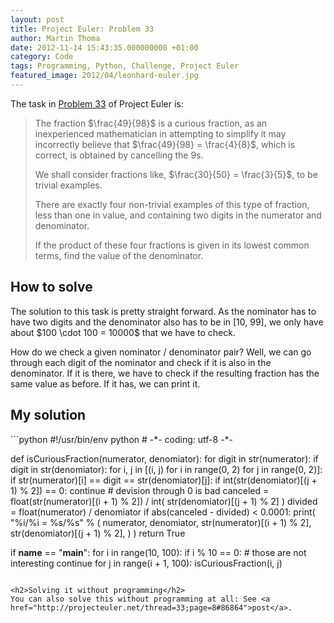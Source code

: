 ```yaml
---
layout: post
title: Project Euler: Problem 33
author: Martin Thoma
date: 2012-11-14 15:43:35.000000000 +01:00
category: Code
tags: Programming, Python, Challenge, Project Euler
featured_image: 2012/04/leonhard-euler.jpg
---
```

The task in <a href="http://projecteuler.net/problem=33">Problem 33</a> of Project Euler is:

<blockquote>The fraction $\frac{49}{98}$ is a curious fraction, as an inexperienced mathematician in attempting to simplify it may incorrectly believe that $\frac{49}{98} = \frac{4}{8}$, which is correct, is obtained by cancelling the 9s.

We shall consider fractions like, $\frac{30}{50} = \frac{3}{5}$, to be trivial examples.

There are exactly four non-trivial examples of this type of fraction, less than one in value, and containing two digits in the numerator and denominator.

If the product of these four fractions is given in its lowest common terms, find the value of the denominator.</blockquote>

<h2>How to solve</h2>
The solution to this task is pretty straight forward. As the nominator has to have two digits and the denominator also has to be in [10, 99], we only have about $100 \cdot 100 = 10000$ that we have to check.

How do we check a given nominator / denominator pair? Well, we can go through each digit of the nominator and check if it is also in the denominator. If it is there, we have to check if the resulting fraction has the same value as before. If it has, we can print it.

<h2>My solution</h2>
```python
#!/usr/bin/env python
# -*- coding: utf-8 -*-


def isCuriousFraction(numerator, denomiator):
    for digit in str(numerator):
        if digit in str(denomiator):
            for i, j in [(i, j) for i in range(0, 2) for j in range(0, 2)]:
                if str(numerator)[i] == digit == str(denomiator)[j]:
                    if int(str(denomiator)[(j + 1) % 2]) == 0:
                        continue  # devision through 0 is bad
                    canceled = float(str(numerator)[(i + 1) % 2]) / int(
                        str(denomiator)[(j + 1) % 2]
                    )
                    divided = float(numerator) / denomiator
                    if abs(canceled - divided) < 0.0001:
                        print(
                            "%i/%i = %s/%s"
                            % (
                                numerator,
                                denomiator,
                                str(numerator)[(i + 1) % 2],
                                str(denomiator)[(j + 1) % 2],
                            )
                        )
                        return True


if __name__ == "__main__":
    for i in range(10, 100):
        if i % 10 == 0:  # those are not interesting
            continue
        for j in range(i + 1, 100):
            isCuriousFraction(i, j)
```

<h2>Solving it without programming</h2>
You can also solve this without programming at all: See <a href="http://projecteuler.net/thread=33;page=8#86864">post</a>.

